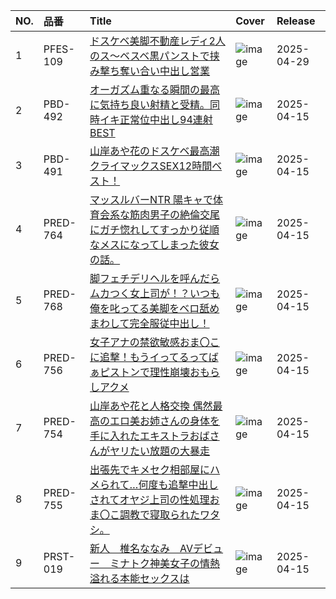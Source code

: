 |NO.|品番|Title|Cover|Release|
|:---|:---|:---|:---|:---|
1|PFES-109|[ドスケベ美脚不動産レディ2人のス～ベスベ黒パンストで挟み撃ち奪い合い中出し営業](https://www.avmoive.top/index.php/archives/53141/)|![image](https://cdn.up-timely.com/image/8/content/78764/mCzIXnq0g8baRHI7PJbDVbre1kMX9RPoEJKroSPs.jpg)|2025-04-29
2|PBD-492|[オーガズム重なる瞬間の最高に気持ち良い射精と受精。同時イキ正常位中出し94連射BEST](https://www.avmoive.top/index.php/archives/53149/)|![image](https://cdn.up-timely.com/image/8/content/78869/L104TlOZIgLoJEALmuhFOZtO86qA2Cqyz1aCZqOA.jpg)|2025-04-15
3|PBD-491|[山岸あや花のドスケベ最高潮クライマックスSEX12時間ベスト！](https://www.avmoive.top/index.php/archives/53148/)|![image](https://cdn.up-timely.com/image/8/content/78868/aDD0nb0Ps9Me8I7nown4zlz4ZfiBL4a54dMcWoue.jpg)|2025-04-15
4|PRED-764|[マッスルバーNTR 陽キャで体育会系な筋肉男子の絶倫交尾にガチ惚れしてすっかり従順なメスになってしまった彼女の話。](https://www.avmoive.top/index.php/archives/53147/)|![image](https://cdn.up-timely.com/image/8/content/78873/BgINApE7pmldiQTR4mpnNbpWyMr625uZgNM9BfhX.jpg)|2025-04-15
5|PRED-768|[脚フェチデリヘルを呼んだらムカつく女上司が！？いつも俺を叱ってる美脚をベロ舐めまわして完全服従中出し！](https://www.avmoive.top/index.php/archives/53146/)|![image](https://cdn.up-timely.com/image/8/content/78874/prf2QKd07mU8I1PiiyGv5p6X6Llrj0wQMxqQ04zk.jpg)|2025-04-15
6|PRED-756|[女子アナの禁欲敏感おま〇こに追撃！もうイってるってばぁピストンで理性崩壊おもらしアクメ](https://www.avmoive.top/index.php/archives/53145/)|![image](https://cdn.up-timely.com/image/8/content/78871/CdktpErZdlWtyc1wvXKtCyXXYgwGYoLCuoFbhkPj.jpg)|2025-04-15
7|PRED-754|[山岸あや花と人格交換 偶然最高のエロ美お姉さんの身体を手に入れたエキストラおばさんがヤリたい放題の大暴走](https://www.avmoive.top/index.php/archives/53144/)|![image](https://cdn.up-timely.com/image/8/content/78870/3pOmiBN2zEWOpfaxBJRE1icmb7NdOV9u0bIhmA1q.jpg)|2025-04-15
8|PRED-755|[出張先でキメセク相部屋にハメられて…何度も追撃中出しされてオヤジ上司の性処理おま〇こ調教で寝取られたワタシ。](https://www.avmoive.top/index.php/archives/53143/)|![image](https://cdn.up-timely.com/image/8/content/78867/1GKn5O0eKQXaZG4tzfOuQIcTJcfu1pn9tfart5yV.jpg)|2025-04-15
9|PRST-019|[新人　椎名ななみ　AVデビュー　ミナトク神美女子の情熱溢れる本能セックスは](https://www.avmoive.top/index.php/archives/53142/)|![image](https://cdn.up-timely.com/image/8/content/78875/OyVx3YABn8Ac6kkNAPeSN0SCGeYvFel9UIipgG0l.jpg)|2025-04-15